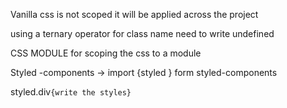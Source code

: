 Vanilla css is not scoped
it will be applied across the project

using a ternary operator for class name need to write undefined 

CSS MODULE for scoping the css to a module



Styled -components -> import {styled } form styled-components

styled.div`{write the styles}`

